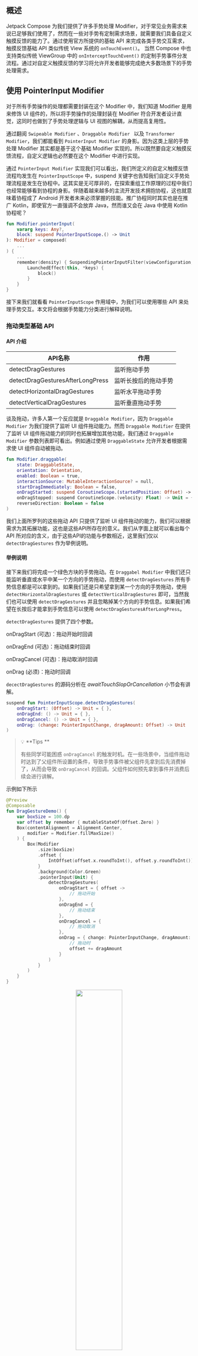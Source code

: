 ## 概述

 Jetpack Compose 为我们提供了许多手势处理 Modifier，对于常见业务需求来说已足够我们使用了，然而在一些对手势有定制需求场景，就需要我们具备自定义触摸反馈的能力了。通过使用官方所提供的基础 API 来完成各类手势交互需求，触摸反馈基础 API 类似传统 View 系统的 `onTouchEvent()`。 当然 Compose 中也支持类似传统 ViewGroup 中的 `onInterceptTouchEvent()` 的定制手势事件分发流程。通过对自定义触摸反馈的学习将允许开发者能够完成绝大多数场景下的手势处理需求。

## 使用 PointerInput Modifier

对于所有手势操作的处理都需要封装在这个 Modifier 中，我们知道 Modifier 是用来修饰 UI 组件的，所以将手势操作的处理封装在 Modifier 符合开发者设计直觉，这同时也做到了手势处理逻辑与 UI 视图的解耦，从而提高复用性。

通过翻阅 `Swipeable Modifier` 、`Draggable Modifier ` 以及 `Transformer Modifier`，我们都能看到 `PointerInput Modifier` 的身影。因为这类上层的手势处理 Modifier 其实都是基于这个基础 Modifier 实现的。所以既然要自定义触摸反馈流程，自定义逻辑也必然要在这个 Modifier 中进行实现。

通过 `PointerInput Modifier` 实现我们可以看出，我们所定义的自定义触摸反馈流程均发生在 `PointerInputScope` 中，suspend 关键字也告知我们自定义手势处理流程是发生在协程中。这其实是无可厚非的，在探索重组工作原理的过程中我们也经常能够看到协程的身影。伴随着越来越多的主流开发技术拥抱协程，这也就意味着协程成了 Android 开发者未来必须掌握的技能。推广协程同时其实也是在推广 Kotlin，即使官方一直强调不会放弃 Java，然而谁又会在 Java 中使用 Kotlin 协程呢？ 

```kotlin
fun Modifier.pointerInput(
    vararg keys: Any?,
    block: suspend PointerInputScope.() -> Unit
): Modifier = composed(
    ...
) {
    ...
    remember(density) { SuspendingPointerInputFilter(viewConfiguration, density) }.apply {
        LaunchedEffect(this, *keys) {
            block()
        }
    }
}
```



接下来我们就看看 `PointerInputScope` 作用域中，为我们可以使用哪些 API 来处理手势交互。本文将会根据手势能力分类进行解释说明。

### 拖动类型基础 API

#### API 介绍

| API名称                          | 作用                 |
| -------------------------------- | -------------------- |
| detectDragGestures               | 监听拖动手势         |
| detectDragGesturesAfterLongPress | 监听长按后的拖动手势 |
| detectHorizontalDragGestures     | 监听水平拖动手势     |
| detectVerticalDragGestures       | 监听垂直拖动手势     |

谈及拖动，许多人第一个反应就是 `Draggable Modifier`，因为 `Draggable Modifier` 为我们提供了监听 UI 组件拖动能力。然而 `Draggable Modifier` 在提供了监听 UI 组件拖动能力的同时也拓展增加其他功能，我们通过 `Draggable Modifier` 参数列表即可看出。例如通过使用 `DraggableState` 允许开发者根据需求使 UI 组件自动被拖动。

```kotlin
fun Modifier.draggable(
    state: DraggableState,
    orientation: Orientation,
    enabled: Boolean = true,
    interactionSource: MutableInteractionSource? = null,
    startDragImmediately: Boolean = false,
    onDragStarted: suspend CoroutineScope.(startedPosition: Offset) -> Unit = {},
    onDragStopped: suspend CoroutineScope.(velocity: Float) -> Unit = {},
    reverseDirection: Boolean = false
)
```

我们上面所罗列的这些拖动 API 只提供了监听 UI 组件拖动的能力，我们可以根据需求为其拓展功能，这也是这些API所存在的意义。我们从字面上就可以看出每个 API 所对应的含义，由于这些API的功能与参数相近，这里我们仅以 `detectDragGestures` 作为举例说明。

#### 举例说明

接下来我们将完成一个绿色方块的手势拖动。在 `Draggabel Modifier` 中我们还只能监听垂直或水平中某一个方向的手势拖动，而使用 `detectDragGestures` 所有手势信息都是可以拿到的。如果我们还是只希望拿到某一个方向的手势拖动，使用 `detectHorizontalDragGestures`  或 `detectVerticalDragGestures` 即可，当然我们也可以使用 `detectDragGestures` 并且忽略掉某个方向的手势信息。如果我们希望在长按后才能拿到手势信息可以使用 `detectDragGesturesAfterLongPress`。

`detectDragGestures` 提供了四个参数。

onDragStart (可选)：拖动开始时回调

onDragEnd (可选)：拖动结束时回调

onDragCancel (可选)：拖动取消时回调

onDrag (必须)：拖动时回调

`decectDragGestures` 的源码分析在 *awaitTouchSlopOrCancellation* 小节会有讲解。

```kotlin
suspend fun PointerInputScope.detectDragGestures(
    onDragStart: (Offset) -> Unit = { },
    onDragEnd: () -> Unit = { },
    onDragCancel: () -> Unit = { },
    onDrag: (change: PointerInputChange, dragAmount: Offset) -> Unit
)
```

> 💡 **Tips **
>
> 有些同学可能困惑 `onDragCancel` 的触发时机。在一些场景中，当组件拖动时达到了父组件所设置的条件，导致手势事件被父组件先拿到后先消费掉了，从而会导致 `onDragCancel` 的回调。父组件如何预先拿到事件并消费后续会进行讲解。

示例如下所示

```kotlin
@Preview
@Composable
fun DragGestureDemo() {
    var boxSize = 100.dp
    var offset by remember { mutableStateOf(Offset.Zero) }
    Box(contentAlignment = Alignment.Center,
        modifier = Modifier.fillMaxSize()
    ) {
        Box(Modifier
            .size(boxSize)
            .offset {
                IntOffset(offset.x.roundToInt(), offset.y.roundToInt())
            }
            .background(Color.Green)
            .pointerInput(Unit) {
                detectDragGestures(
                    onDragStart = { offset ->
                        // 拖动开始
                    },
                    onDragEnd = {
                        // 拖动结束
                    },
                    onDragCancel = {
                        // 拖动取消
                    },
                    onDrag = { change: PointerInputChange, dragAmount: Offset ->
                        // 拖动时
                        offset += dragAmount
                    }
                )
            }
        )
    }
}
```

<div align = "center">
  <img src = "../../../assets/design/gesture/custom_gesture/drag.gif" width = "50%" height = "50%">
</div>

### 点击类型基础 API

#### API 介绍

| API名称           | 作用         |
| ----------------- | ------------ |
| detectTapGestures | 监听点击手势 |

与 `Clickable Modifier` 不同的是，`detectTapGestures` 可以监听更多的点击事件。作为手机监听的基础 API，必然不会存在 `Clickable Modifier` 所拓展的涟漪效果。

#### 举例说明

接下来我们将为一个绿色方块添加点击手势处理逻辑。`detectTapGestures` 提供了四个可选参数，用来监听不同点击事件。

onDoubleTap (可选)：双击时回调

onLongPress (可选)：长按时回调

onPress (可选)：按下时回调

onTap (可选)：轻触时回调

```kotlin
suspend fun PointerInputScope.detectTapGestures(
    onDoubleTap: ((Offset) -> Unit)? = null,
    onLongPress: ((Offset) -> Unit)? = null,
    onPress: suspend PressGestureScope.(Offset) -> Unit = NoPressGesture,
    onTap: ((Offset) -> Unit)? = null
)
```

> 💡 **Tips ** 
>
> onPress 普通按下事件
>
> onDoubleTap 前必定会先回调 2 次 Press
>
> onLongPress 前必定会先回调 1 次 Press（时间长）
>
> onTap 前必定会先回调 1 次 Press（时间短）

示例如下所示

```kotlin
@Preview
@Composable
fun TapGestureDemo() {
    var boxSize = 100.dp
    Box(Modifier.fillMaxSize(), contentAlignment = Alignment.Center) {
        Box(Modifier
            .size(boxSize)
            .background(Color.Green)
            .pointerInput(Unit) {
                detectTapGestures(
                    onDoubleTap = { offset: Offset ->
                        // 双击
                    },
                    onLongPress = { offset: Offset ->
                        // 长按
                    },
                    onPress = {  offset: Offset ->
                        // 按下
                    },
                    onTap = {  offset: Offset ->
                        // 轻触
                    }
                )
            }
        )
    }
}
```

### 变换类型基础 API

#### API 介绍

| API名称                 | 作用                     |
| ----------------------- | ------------------------ |
| detectTransformGestures | 监听拖动、缩放与旋转手势 |

与 `Transfomer Modifier` 不同的是，通过这个 API 可以监听单指的拖动手势，和拖动类型基础 API所提供的功能一样，除此之外还支持监听双指缩放与旋转手势。反观`Transfomer Modifier` 只能监听到双指拖动手势，不知设计成这样的行为不一致是否是 Google 有意而为之。

#### 举例说明

接下来我们为这个绿色方块添加变化手势处理逻辑。`detectTransformGestures` 方法提供了两个参数。

panZoomLock(可选)： 当拖动或缩放手势发生时是否支持旋转

onGesture(必须)：当拖动、缩放或旋转手势发生时回调

```kotlin
suspend fun PointerInputScope.detectTransformGestures(
    panZoomLock: Boolean = false,
    onGesture: (centroid: Offset, pan: Offset, zoom: Float, rotation: Float) -> Unit
)
```

>💡 **Tips**
>
>关于偏移、缩放与旋转，我们建议的调用顺序是 rotate -> scale -> offset
>
>1. 若offset发生在rotate之前时，rotate会对offset造成影响。具体表现为当出现拖动手势时，组件会以当前角度为坐标轴进行偏移。
>
>2. 若offset发生在scale之前是，scale也会对offset造成影响。具体表现为UI组件在拖动时不跟手

```kotlin
@Preview
@Composable
fun TransformGestureDemo() {
    var boxSize = 100.dp
    var offset by remember { mutableStateOf(Offset.Zero) }
    var ratationAngle by remember { mutableStateOf(0f) }
    var scale by remember { mutableStateOf(1f) }
    Box(Modifier.fillMaxSize(), contentAlignment = Alignment.Center) {
        Box(Modifier
            .size(boxSize)
            .rotate(ratationAngle) // 需要注意offset与rotate的调用先后顺序
            .scale(scale)
            .offset {
                IntOffset(offset.x.roundToInt(), offset.y.roundToInt())
            }
            .background(Color.Green)
            .pointerInput(Unit) {
                detectTransformGestures(
                    panZoomLock = true, // 平移或放大时是否可以旋转
                    onGesture = { centroid: Offset, pan: Offset, zoom: Float, rotation: Float ->
                        offset += pan
                        scale *= zoom
                        ratationAngle += rotation
                    }
                )
            }
        )
    }
}
```

<div align = "center">
  <img src = "../../../assets/design/gesture/custom_gesture/transform.gif" width = "50%" height = "50%">
</div>

### forEachGesture

在传统 View 系统中，一次手指按下、移动到抬起过程中的所有手势事件可以共同构成一个手势事件序列。我们可以通过自定义触摸反馈来对于每一个手势事件序列进行定制处理。Compose 提供了 `forEachGesture` 以允许用户可以对每一个手势事件序列进行相同的定制处理。如果我们忘记使用 `forEachGesture` ，那么只会处理第一次手势事件序列。有些同学可能会问，为什么我不能在手势处理逻辑最外层套一层 `while(true) ` 呢，通过 `forEachGesture` 的实现我们可以看到 `forEachGesture` 其实内部也是由`while ` 实现的，除此之外他保证了协程只有存活时才能监听手势事件，同时也保证了每次交互结束时所有手指都是离开屏幕的。有些同学看到 `while` 可能新生疑问，难道这样不会阻塞主线程嘛？其实我们在介绍 `PointerInput Modifier` 时就提到过，我们的手势操作处理均发生在协程中。其实前面我们所提到的绝大多数 API 其内部实现均使用了 `forEachGesture` 。有些特殊场景下我们仅使用前面所提出的 API 可能仍然无法满足我们的需求，当然如果可以满足的话我们直接使用其分别对应的 `Modifier` 即可，前面所提出的 API 存在的意义是为了方便开发者为其进行功能拓展。既然要掌握自定义触摸反馈，我们就要从更底层角度来看这些上层 API 是如何实现的，了解原理我们就可以轻松自定义了。

```kotlin
suspend fun PointerInputScope.forEachGesture(block: suspend PointerInputScope.() -> Unit) {
    val currentContext = currentCoroutineContext()
    while (currentContext.isActive) {
        try {
            block()
            // 挂起等待所有手指抬起
            awaitAllPointersUp()
        } catch (e: CancellationException) {
            ...
        }
    }
}
```

## 手势事件作用域 awaitPointerEventScope

在 `PointerInputScope` 中我们可以找到一个名为 `awaitPointerEventScope` 的 API 方法。

通过翻阅方法声明可以发现这是个挂起方法，其尾部 lambda 在 `AwaitPointerEventScope` 作用域中。 通过这个 `AwaitPointerEventScope` 作用域我们可以获取到更加底层的 API 手势事件，这也为自定义触摸反馈提供了可能。

```kotlin
suspend fun <R> awaitPointerEventScope(
		block: suspend AwaitPointerEventScope.() -> R
): R
```

我们在 `AwaitPointerEventScope` 中发现了以下这些基础手势方法，可以发现这些 API 均是挂起函数，接下来我们会对每个 API 进行描述说明。

| API名称                                | 作用                 |
| -------------------------------------- | -------------------- |
| awaitPointerEvent                      | 手势事件             |
| awaitFirstDown                         | 第一根手指的按下事件 |
| drag                                   | 拖动事件             |
| horizontalDrag                         | 水平拖动事件         |
| verticalDrag                           | 垂直拖动事件         |
| awaitDragOrCancellation                | 单次拖动事件         |
| awaitHorizontalDragOrCancellation      | 单次水平拖动事件     |
| awaitVerticalDragOrCancellation        | 单次垂直拖动事件     |
| awaitTouchSlopOrCancellation           | 有效拖动事件         |
| awaitHorizontalTouchSlopOrCancellation | 有效水平拖动事件     |
| awaitVerticalTouchSlopOrCancellation   | 有效垂直拖动事件     |

### 万物之源 awaitPointerEvent

`awaitPointerEvent` 类似于传统 View 系统的 `onTouchEvent()` 。无论用户是按下、移动或抬起都将视作一次手势事件，当手势事件发生时 `awaitPointerEvent` 会恢复执行并将手势事件返回。

```kotlin
suspend fun awaitPointerEvent(
  pass: PointerEventPass = PointerEventPass.Main
): PointerEvent
```

通过 API 声明可以看到 `awaitPointerEvent` 有个可选参数 `PointerEventPass`

我们知道手势事件的分发是由父组件到子组件的单链结构。这个参数目的是用以设置父组件与子组件的事件分发顺序，`PointerEventPass` 有 3 个枚举值可供选择，每个枚举值的具体含义如下

| 枚举值                   | 含义                                                         |
| ------------------------ | ------------------------------------------------------------ |
| PointerEventPass.Initial | 本组件优先处理手势，处理后交给子组件                         |
| PointerEventPass.Main    | 若子组件为Final，本组件优先处理手势。否则将手势交给子组件处理，结束后本组件再处理。 |
| PointerEventPass.Final   | 若子组件也为Final，本组件优先处理手势。否则将手势交给子组件处理，结束后本组件再处理。 |

大家可能觉得 Main 与 Final 是等价的。但其实两者在作为子组件时分发顺序会完全不同，举个例子。

当父组件为Final，子组件为Main时，事件分发顺序： 子组件  -> 父组件

当父组件为Final，子组件为Final时，事件分发顺序： 父组件 -> 子组件

文字描述可能并不直观，接下来进行举例说明。

#### 事件分发流程

接下来，我将通过一个嵌套了三层 Box 的示例来直观表现事件分发过程。我们为这嵌套的三层Box 中的每一层都进行手势获取。

<img src = "../../../assets/design/gesture/custom_gesture/box_nest.jpg" width = "50%" height = "50%">

如果我们点击中间的绿色方块时，便会触发手势事件。

当三层 Box 均使用默认 Main 模式时，事件分发顺序为：第三层 -> 第二层 -> 第一层

当第一层Box使用 Inital 模式，第二层使用 Final 模式，第三层使用 Main 模式时，事件分发顺序为：第一层 -> 第三层 -> 第二层

```kotlin
@Preview
@Composable
fun NestedBoxDemo() {
    Box(
        contentAlignment = Alignment.Center,
        modifier = Modifier
            .fillMaxSize()
            .pointerInput(Unit) {
                awaitPointerEventScope {
                    awaitPointerEvent(PointerEventPass.Initial)
                    Log.d("compose_study", "first layer")
                }
            }
    ) {
        Box(
            contentAlignment = Alignment.Center,
            modifier = Modifier
                .size(400.dp)
                .background(Color.Blue)
                .pointerInput(Unit) {
                    awaitPointerEventScope {
                        awaitPointerEvent(PointerEventPass.Final)
                        Log.d("compose_study", "second layer")
                    }
                }
        ) {
            Box(
                Modifier
                    .size(200.dp)
                    .background(Color.Green)
                    .pointerInput(Unit) {
                        awaitPointerEventScope {
                            awaitPointerEvent()
                            Log.d("compose_study", "third layer")
                        }
                    }
            )
        }
    }
}
```

能够自定义事件分发顺序之后，我们就可以决定手势事件由事件分发流程中哪个组件进行消费。那么如何进行消费呢，这就需要我们看看 `awaitPointerEvent` 返回的手势事件了。通过 `awaintPointerEvent` 声明，我们可以看到返回的手势事件是个 `PointerEvent` 实例。

通过 `PointerEvent` 类声明，我们可以看到两个成员属性 changes 与 motionEvent。

motionEvent 我们再熟悉不过了，就是传统 View 系统中的手势事件，然而却被声明了 internal 关键字，看来是不希望我们使用。

changes 是一个 List，其中包含了每次发生手势事件时，屏幕上所有手指的状态信息。

当只有一根手指时，这个 List 的大小为 1。在多指操作时，我们通过这个 List 获取其他手指的状态信息就可以轻松定制多指自定义触摸反馈了。

```kotlin
actual data class PointerEvent internal constructor(
    actual val changes: List<PointerInputChange>,
    internal val motionEvent: MotionEvent?
)
```

#### PointerInputChange

```kotlin
class PointerInputChange(
    val id: PointerId, // 手指Id
    val uptimeMillis: Long, // 当前手势事件的时间戳
    val position: Offset, // 当前手势事件相对组件左上角的位置
    val pressed: Boolean, // 当前手势是否按下
    val previousUptimeMillis: Long, // 上一次手势事件的时间戳
    val previousPosition: Offset, // 上一次手势事件相对组件左上角的位置
    val previousPressed: Boolean, // 上一次手势是否按下
    val consumed: ConsumedData, // 当前手势是否已被消费
    val type: PointerType = PointerType.Touch // 手势类型(鼠标、手指、手写笔、橡皮) 
)
```

| API名称                       | 作用                                          |
| ----------------------------- | --------------------------------------------- |
| changedToDown                 | 是否已经按下(按下手势已消费则返回false)       |
| changedToDownIgnoreConsumed   | 是否已经按下(忽略按下手势已消费标记)          |
| changedToUp                   | 是否已经抬起(按下手势已消费则返回false)       |
| changedToUpIgnoreConsumed     | 是否已经抬起(忽略按下手势已消费标记)          |
| positionChanged               | 是否位置发生了改变(移动手势已消费则返回false) |
| positionChangedIgnoreConsumed | 是否位置发生了改变(忽略已消费标记)            |
| positionChange                | 位置改变量(移动手势已消费则返回Offset.Zero)   |
| positionChangeIgnoreConsumed  | 位置改变量(忽略移动手势已消费标记)            |
| positionChangeConsumed        | 当前移动手势是否已被消费                      |
| anyChangeConsumed             | 当前按下手势或移动手势是否有被消费            |
| consumeDownChange             | 消费按下手势                                  |
| consumePositionChange         | 消费移动手势                                  |
| consumeAllChanges             | 消费按下与移动手势                            |
| isOutOfBounds                 | 当前手势是否在固定范围内                      |

这些 API 会在我们自定义触摸反馈时会被用到。可以发现的是，Compose 通过 `PointerEventPass` 来定制事件分发流程，在事件分发流程中即使前一个组件先获取了手势信息并进行了消费，后面的组件仍然可以通过带有 `IgnoreConsumed` 系列 API 来获取到手势信息。这也极大增加了手势操作的可定制性。就好像父组件先把事件消费，希望子组件不要处理这个手势了，但子组件完全可以不用听从父组件的话。

我们通过一个实例来看看该如何进行手势消费，处于方便我们的示例不涉及移动，只消费按下手势事件来进行举例。和之前的样式一样，我们将手势消费放在了第三层 Box，根据事件分发规则我们知道第三层Box是第2个处理手势事件的，所以输出结果如下。

first layer, downChange: false
third layer, downChange: true
second layer, downChange: true

```kotlin
@Preview
@Composable
fun Demo() {
    Box(
        contentAlignment = Alignment.Center,
        modifier = Modifier
            .fillMaxSize()
            .pointerInput(Unit) {
                awaitPointerEventScope {
                    var event = awaitPointerEvent(PointerEventPass.Initial)
                    Log.d("compose_study", "first layer, downChange: ${event.changes[0].consumed.downChange}")
                }
            }
    ) {
        Box(
            contentAlignment = Alignment.Center,
            modifier = Modifier
                .size(400.dp)
                .background(Color.Blue)
                .pointerInput(Unit) {
                    awaitPointerEventScope {
                        var event = awaitPointerEvent(PointerEventPass.Final)
                        Log.d("compose_study", "second layer, downChange: ${event.changes[0].consumed.downChange}")
                    }
                }
        ) {
            Box(
                Modifier
                    .size(200.dp)
                    .background(Color.Green)
                    .pointerInput(Unit) {
                        awaitPointerEventScope {
                            var event = awaitPointerEvent()
                            event.changes[0].consumeDownChange()
                            Log.d("compose_study", "third layer, downChange: ${event.changes[0].consumed.downChange}")
                        }
                    }
            )
        }
    }
}
```



⚠️ **注意事项**

如果我们是在定制事件分发流程，那么需要注意以下两种写法

```kotlin
// 正确写法
awaitPointerEventScope {
    var event = awaitPointerEvent() 
  	event.changes[0].consumeDownChange()
}

// 错误写法
var event = awaitPointerEventScope {
    awaitPointerEvent()
}
event.changes[0].consumeDownChange()
```

 他们的区别在于 `awaitPointerEventScope` 会在其内部所有手势在事件分发流程结束后返回，当所有组件都已经完成手势处理再进行消费已经没有什么意义了。我们仍然用刚才的例子来直观说明这个问题。我们在每一层Box `awaitPointerEventScope` 后面添加了日志信息。

输出结果：

first layer, downChange: false
third layer, downChange: true
second layer, downChange: true
first layer Outside
third layer Outside
second layer Outside

通过输出结果可以发现，这三层执行的相对顺序没有发生变化，然而却是在事件分发流程结束后才进行输出的。

```kotlin
@Preview
@Composable
fun Demo() {
    Box(
        contentAlignment = Alignment.Center,
        modifier = Modifier
            .fillMaxSize()
            .pointerInput(Unit) {
                awaitPointerEventScope {
                    var event = awaitPointerEvent(PointerEventPass.Initial)
                    Log.d("compose_study", "first layer, downChange: ${event.changes[0].consumed.downChange}")
                }
                Log.d("compose_study", "first layer Outside")
            }
    ) {
        Box(
            contentAlignment = Alignment.Center,
            modifier = Modifier
                .size(400.dp)
                .background(Color.Blue)
                .pointerInput(Unit) {
                    awaitPointerEventScope {
                        var event = awaitPointerEvent(PointerEventPass.Final)
                        Log.d("compose_study", "second layer, downChange: ${event.changes[0].consumed.downChange}")
                    }
                    Log.d("compose_study", "second layer Outside")
                }
        ) {
            Box(
                Modifier
                    .size(200.dp)
                    .background(Color.Green)
                    .pointerInput(Unit) {
                        awaitPointerEventScope {
                            var event = awaitPointerEvent()
                            event.changes[0].consumeDownChange()
                            Log.d("compose_study", "third layer, downChange: ${event.changes[0].consumed.downChange}")
                        }
                        Log.d("compose_study", "third layer Outside")
                    }
            )
        }
    }
}
```

### awaitFirstDown

`awaitFirstDown` 将等待第一根手指按下事件时恢复执行，并将手指按下事件返回。分析源码我们可以发现 `awaitFirstDown` 也使用的是 `awaitPointerEvent` 实现的，默认使用 Main 模式。

```kotlin
suspend fun AwaitPointerEventScope.awaitFirstDown(
    requireUnconsumed: Boolean = true
): PointerInputChange {
    var event: PointerEvent
    do {
        event = awaitPointerEvent()
    } while (
        !event.changes.fastAll {
            if (requireUnconsumed) it.changedToDown() else it.changedToDownIgnoreConsumed()
        }
    )
    return event.changes[0]
}
```

### drag

看到 `drag` 可能很多同学疑惑为什么又是拖动。其实前面所提到的拖动类型基础API `detectDragGestures` 其内部就是使用 `drag` 而实现的。与 `detectDragGestures` 不同的是，`drag` 需要主动传入一个 `PointerId` 用以表示要具体获取到哪根手指的拖动事件。

```kotlin
suspend fun AwaitPointerEventScope.drag(
    pointerId: PointerId,
    onDrag: (PointerInputChange) -> Unit
)
```

翻阅源码可以发现，其实 drag 内部实现最终使用的仍然还是 `awaitPointerEvent` 。这里就不具体展开看了，感兴趣的可以自己去跟源码。

#### 举例说明

通过结合 `awaitFirstDown` 与 `drag` 这些基础 API 我们已经可以自己实现 UI 拖动手势流程了。我们仍然以我们的绿色方块作为实例，为其添加拖动手势。

```kotlin
@Preview
@Composable
fun BaseDragGestureDemo() {
    var boxSize = 100.dp
    var offset by remember { mutableStateOf(Offset.Zero) }
    Box(contentAlignment = Alignment.Center,
        modifier = Modifier.fillMaxSize()
    ) {
        Box(Modifier
            .size(boxSize)
            .offset {
                IntOffset(offset.x.roundToInt(), offset.y.roundToInt())
            }
            .background(Color.Green)
            .pointerInput(Unit) {
                forEachGesture { // 循环监听每一组事件序列
                    awaitPointerEventScope {
                        var downEvent = awaitFirstDown()
                        drag(downEvent.id) {
                            offset += it.positionChange()
                        }
                    }
                }
            }
        )
    }
}
```

<div align = "center">
  <img src = "../../../assets/design/gesture/custom_gesture/drag.gif" width = "50%" height = "50%">
</div>

### awaitDragOrCancellation

与 `drag` 不同的是，`awaitDragOrCancellation` 负责监听单次拖动事件。当手指已经抬起或拖动事件已经被消费时会返回 null。当然我们也可以使用 `awaitDragOrCancellation` 来完成 UI 拖动手势处理流程。通过翻阅源码可以发现 `drag` 其实内部也是使用 `awaitDragOrCancellation` 进行实现的。而 `awaitDragOrCancellation` 内部仍然是 `awaitPointerEvent`。

```kotlin
@Preview
@Composable
fun BaseDragGestureDemo() {
    var boxSize = 100.dp
    var offset by remember { mutableStateOf(Offset.Zero) }
    Box(contentAlignment = Alignment.Center,
        modifier = Modifier.fillMaxSize()
    ) {
        Box(Modifier
            .size(boxSize)
            .offset {
                IntOffset(offset.x.roundToInt(), offset.y.roundToInt())
            }
            .background(Color.Green)
            .pointerInput(Unit) {
                forEachGesture {
                    awaitPointerEventScope {
                        var downPointer = awaitFirstDown()
                        while (true) {
                            var event = awaitDragOrCancellation(downPointer.id)
                            if (event == null) {
                                break
                            }
                            offset += event.positionChange()
                        }
                    }
                }
            }
        )
    }
}
```

### awaitTouchSlopOrCancellation

`awaitTouchSlopOrCancellation` 用于监测当前拖动手势是否是一次有效的拖动。有效指的是当前手势滑动的欧式距离(位移)是否超过设定的阈值。若拖动手势还没有达到阈值便抬起或拖动手势事件已经被消费时将返回null，翻阅源码我们又找到了`awaitPointerEvent` ，所以说 `awaitPointerEvent` 是万物之源嘛～。

```kotlin
suspend fun AwaitPointerEventScope.awaitTouchSlopOrCancellation(
    pointerId: PointerId,
    onTouchSlopReached: (change: PointerInputChange, overSlop: Offset) -> Unit
): PointerInputChange? {
   	...
    val touchSlop = viewConfiguration.touchSlop
    var pointer = pointerId
    while (true) {
        val event = awaitPointerEvent()
        ...
        if (dragEvent.positionChangeConsumed()) {
            ...
        } else if (dragEvent.changedToUpIgnoreConsumed()) {
            ...
        } else {
            ...
          	if (distance >= touchSlop) {
                ...
            }
            ...
        }
    }
}
```

我们前面所提到的 `detectDragGestures` 其内部不仅使用了 `drag` 还使用了 `awaitTouchSlopOrCancellation` 来判断手势拖动操作。仅当监测为一次有效的拖动时，才会执行 onDragStart 回调。接下来就是使用 `drag` 来监听拖动手势，仅当 `drag` 返回 false (即在拖动过程中事件分发流程前面的组件达成定制条件消费了这次的拖动手势事件) 会执行 onDragCancel 回调，否则如果所有手指抬起正常结束则会执行 onDragEnd 回调。

```kotlin
suspend fun PointerInputScope.detectDragGestures(
    onDragStart: (Offset) -> Unit = { },
    onDragEnd: () -> Unit = { },
    onDragCancel: () -> Unit = { },
    onDrag: (change: PointerInputChange, dragAmount: Offset) -> Unit
) {
    forEachGesture {
        awaitPointerEventScope {
            ....
            do {
                drag = awaitTouchSlopOrCancellation(down.id) { change, over ->
                    change.consumePositionChange()
                    overSlop = over
                }
            } while (drag != null && !drag.positionChangeConsumed())
            if (drag != null) {
                onDragStart.invoke(drag.position) // 拖动开始
                onDrag(drag, overSlop)
                if (
                    !drag(drag.id) {
                        onDrag(it, it.positionChange())
                        it.consumePositionChange()
                    }
                ) {
                    onDragCancel() // 拖动取消
                } else {
                    onDragEnd()
                }
            }
        }
    }
}
```

